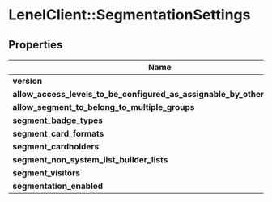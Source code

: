 # LenelClient::SegmentationSettings

## Properties
Name | Type | Description | Notes
------------ | ------------- | ------------- | -------------
**version** | **String** |  | [optional] 
**allow_access_levels_to_be_configured_as_assignable_by_other_segments** | **BOOLEAN** |  | [optional] 
**allow_segment_to_belong_to_multiple_groups** | **BOOLEAN** |  | [optional] 
**segment_badge_types** | **BOOLEAN** |  | [optional] 
**segment_card_formats** | **BOOLEAN** |  | [optional] 
**segment_cardholders** | **BOOLEAN** |  | [optional] 
**segment_non_system_list_builder_lists** | **BOOLEAN** |  | [optional] 
**segment_visitors** | **BOOLEAN** |  | [optional] 
**segmentation_enabled** | **BOOLEAN** |  | [optional] 


